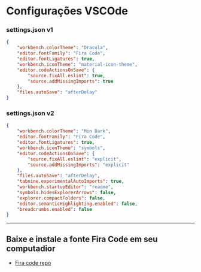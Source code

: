 # Configurações VSCOde

### settings.json v1

```json
{
    "workbench.colorTheme": "Dracula",
    "editor.fontFamily": "Fira Code",
    "editor.fontLigatures": true,
    "workbench.iconTheme": "material-icon-theme",
    "editor.codeActionsOnSave": {
        "source.fixAll.eslint": true,
        "source.addMissingImports": true
    },
    "files.autoSave": "afterDelay"
}

````

### settings.json v2

```json
{
    "workbench.colorTheme": "Min Dark",
    "editor.fontFamily": "Fira Code",
    "editor.fontLigatures": true,
    "workbench.iconTheme": "symbols",
    "editor.codeActionsOnSave": {
        "source.fixAll.eslint": "explicit",
        "source.addMissingImports": "explicit"
    },
    "files.autoSave": "afterDelay",
    "tabnine.experimentalAutoImports": true,
    "workbench.startupEditor": "readme",
    "symbols.hidesExplorerArrows": false,
    "explorer.compactFolders": false,
    "editor.semanticHighlighting.enabled": false,
    "breadcrumbs.enabled": false
}

```
---

## Baixe e instale a fonte Fira Code em seu computadior

- [Fira code repo](https://github.com/tonsky/FiraCode)